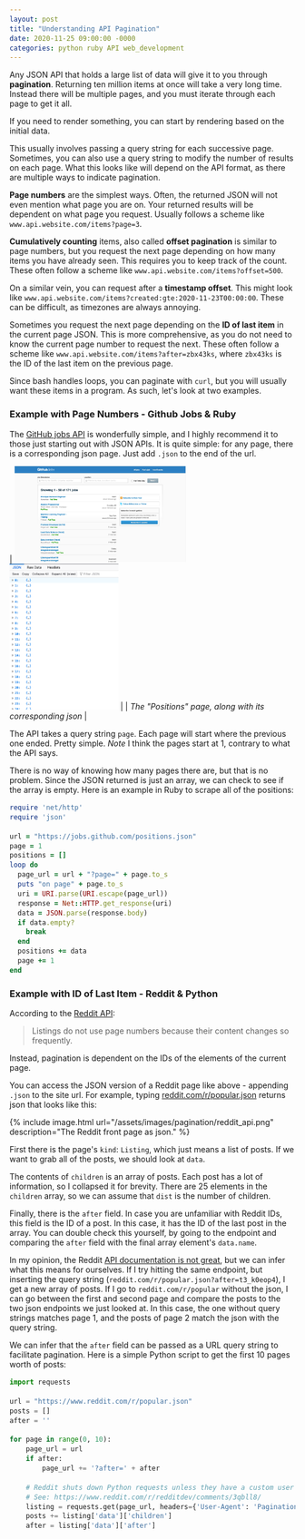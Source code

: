 ```yaml
---
layout: post
title: "Understanding API Pagination"
date: 2020-11-25 09:00:00 -0000
categories: python ruby API web_development
---
```


Any JSON API that holds a large list of data will give it to you through __pagination__. Returning ten million items at once will take a very long time. Instead there will be multiple pages, and you must iterate through each page to get it all. 

If you need to render something, you can start by rendering based on the initial data.

This usually involves passing a query string for each successive page. Sometimes, you can also use a query string to modify the number of results on each page. What this looks like will depend on the API format, as there are multiple ways to indicate pagination.

__Page numbers__ are the simplest ways. Often, the returned JSON will not even mention what page you are on. Your returned results will be dependent on what page you request. Usually follows a scheme like `www.api.website.com/items?page=3`.

__Cumulatively counting__ items, also called __offset pagination__ is similar to page numbers, but you request the next page depending on how many items you have already seen. This requires you to keep track of the count. These often follow a scheme like `www.api.website.com/items?offset=500`.

On a similar vein, you can request after a __timestamp offset__. This might look like `www.api.website.com/items?created:gte:2020-11-23T00:00:00`. These can be difficult, as timezones are always annoying.

Sometimes you request the next page depending on the __ID of last item__ in the current page JSON. This is more comprehensive, as you do not need to know the current page number to request the next. These often follow a scheme like `www.api.website.com/items?after=zbx43ks`, where `zbx43ks` is the ID of the last item on the previous page.

Since bash handles loops, you can paginate with `curl`, but you will usually want these items in a program. As such, let's look at two examples.

### Example with Page Numbers - Github Jobs & Ruby

The [GitHub jobs API](https://jobs.github.com/api) is wonderfully simple, and I highly recommend it to those just starting out with JSON APIs. It is quite simple: for any page, there is a corresponding json page. Just add `.json` to the end of the url.

| <img src="/assets/images/pagination/gh_jobs_html.png" alt="GitHub Jobs HTML" width="60%" > <img src="/assets/images/pagination/gh_jobs_json.png" alt="Github Jobs JSON" width="38%" > |
| *The "Positions" page, along with its corresponding json* |

The API takes a query string `page`. Each page will start where the previous one ended. Pretty simple. _Note_ I think the pages start at 1, contrary to what the API says.

There is no way of knowing how many pages there are, but that is no problem. Since the JSON returned is just an array, we can check to see if the array is empty. Here is an example in Ruby to scrape all of the positions:

```ruby
require 'net/http'
require 'json'

url = "https://jobs.github.com/positions.json"
page = 1
positions = []
loop do
  page_url = url + "?page=" + page.to_s
  puts "on page" + page.to_s
  uri = URI.parse(URI.escape(page_url))
  response = Net::HTTP.get_response(uri)
  data = JSON.parse(response.body)
  if data.empty?
    break
  end
  positions += data
  page += 1
end
```

### Example with ID of Last Item - Reddit & Python

According to the [Reddit API](https://www.reddit.com/dev/api):

> Listings do not use page numbers because their content changes so frequently.

Instead, pagination is dependent on the IDs of the elements of the current page.

You can access the JSON version of a Reddit page like above - appending `.json` to the site url. For example, typing [reddit.com/r/popular.json](reddit.com/r/popular.json) returns json that looks like this:

{% include image.html url="/assets/images/pagination/reddit_api.png" description="The Reddit front page as json." %}

First there is the page's `kind`: `Listing`, which just means a list of posts. If we want to grab all of the posts, we should look at `data`.

The contents of `children` is an array of posts. Each post has a lot of information, so I collapsed it for brevity. There are 25 elements in the `children` array, so we can assume that `dist` is the number of children.

Finally, there is the `after` field. In case you are unfamiliar with Reddit IDs, this field is the ID of a post. In this case, it has the ID of the last post in the array. You can double check this yourself, by going to the endpoint and comparing the `after` field with the final array element's `data.name`.

In my opinion, the Reddit [API documentation is not great](https://www.reddit.com/dev/api), but we can infer what this means for ourselves. If I try hitting the same endpoint, but inserting the query string (`reddit.com/r/popular.json?after=t3_k0eop4`), I get a new array of posts. If I go to `reddit.com/r/popular` without the json, I can go between the first and second page and compare the posts to the two json endpoints we just looked at. In this case, the one without query strings matches page 1, and the posts of page 2 match the json with the query string.

We can infer that the `after` field can be passed as a URL query string to facilitate pagination. Here is a simple Python script to get the first 10 pages worth of posts:

```python
import requests

url = "https://www.reddit.com/r/popular.json"
posts = []
after = ''

for page in range(0, 10):
    page_url = url
    if after:
        page_url += '?after=' + after
    
    # Reddit shuts down Python requests unless they have a custom user agent
    # See: https://www.reddit.com/r/redditdev/comments/3qbll8/
    listing = requests.get(page_url, headers={'User-Agent': 'Pagination Example'}).json()
    posts += listing['data']['children']
    after = listing['data']['after']
```